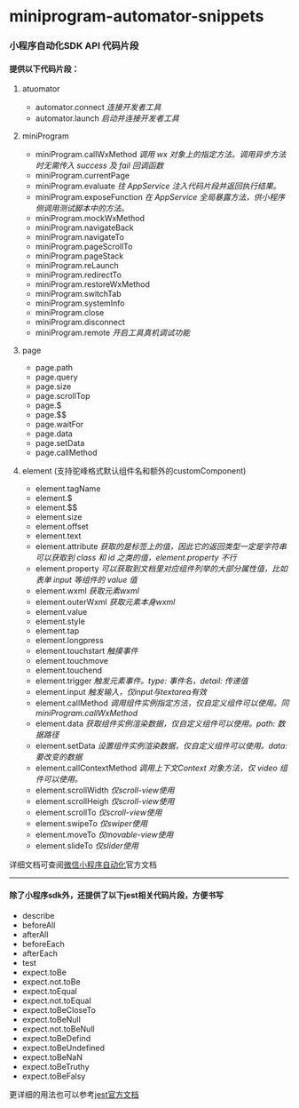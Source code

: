 # miniprogram-automator-snippets

### 小程序自动化SDK API 代码片段

#### 提供以下代码片段：
1. atuomator
    * automator.connect          _连接开发者工具_
    * automator.launch          _启动并连接开发者工具_

2. miniProgram
    * miniProgram.callWxMethod          _调用 wx 对象上的指定方法。调用异步方法时无需传入 success 及 fail 回调函数_
    * miniProgram.currentPage
    * miniProgram.evaluate          _往 AppService 注入代码片段并返回执行结果。_
    * miniProgram.exposeFunction          _在 AppService 全局暴露方法，供小程序侧调用测试脚本中的方法。_
    * miniProgram.mockWxMethod
    * miniProgram.navigateBack
    * miniProgram.navigateTo
    * miniProgram.pageScrollTo
    * miniProgram.pageStack
    * miniProgram.reLaunch
    * miniProgram.redirectTo
    * miniProgram.restoreWxMethod
    * miniProgram.switchTab
    * miniProgram.systemInfo
    * miniProgram.close
    * miniProgram.disconnect
    * miniProgram.remote          _开启工具真机调试功能_

3. page
    * page.path
    * page.query
    * page.size
    * page.scrollTop
    * page.$
    * page.$$
    * page.waitFor
    * page.data
    * page.setData
    * page.callMethod
    
4. element (支持驼峰格式默认组件名和额外的customComponent)
    * element.tagName
    * element.$
    * element.$$
    * element.size
    * element.offset
    * element.text
    * element.attribute          _获取的是标签上的值，因此它的返回类型一定是字符串_
                                 _可以获取到 class 和 id 之类的值，element.property 不行_
    * element.property          _可以获取到文档里对应组件列举的大部分属性值，比如表单 input 等组件的 value 值_
    * element.wxml          _获取元素wxml_
    * element.outerWxml          _获取元素本身wxml_
    * element.value
    * element.style
    * element.tap
    * element.longpress
    * element.touchstart          _触摸事件_
    * element.touchmove
    * element.touchend
    * element.trigger          _触发元素事件。type: 事件名，detail: 传递值_
    * element.input          _触发输入，仅input与textarea有效_
    * element.callMethod          _调用组件实例指定方法，仅自定义组件可以使用。同miniProgram.callWxMethod_
    * element.data          _获取组件实例渲染数据，仅自定义组件可以使用。path: 数据路径_
    * element.setData          _设置组件实例渲染数据，仅自定义组件可以使用。data: 要改变的数据_
    * element.callContextMethod          _调用上下文Context 对象方法，仅 video 组件可以使用。_
    * element.scrollWidth          _仅scroll-view使用_
    * element.scrollHeigh          _仅scroll-view使用_
    * element.scrollTo          _仅scroll-view使用_
    * element.swipeTo          _仅swiper使用_
    * element.moveTo          _仅movable-view使用_
    * element.slideTo          _仅slider使用_

详细文档可查阅[微信小程序自动化](https://developers.weixin.qq.com/miniprogram/dev/devtools/auto/ "微信小程序自动化")官方文档

--------------------------------------------------------------------------------------------------------------

#### 除了小程序sdk外，还提供了以下jest相关代码片段，方便书写

  * describe
  * beforeAll
  * afterAll
  * beforeEach
  * afterEach
  * test
  * expect.toBe
  * expect.not.toBe
  * expect.toEqual
  * expect.not.toEqual
  * expect.toBeCloseTo
  * expect.toBeNull
  * expect.not.toBeNull
  * expect.toBeDefind
  * expect.toBeUndefined
  * expect.toBeNaN
  * expect.toBeTruthy
  * expect.toBeFalsy

  更详细的用法也可以参考[jest官方文档](https://jestjs.io/docs/zh-Hans/getting-started "jest官方文档")